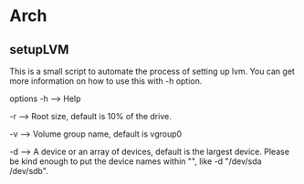 # Arch

## setupLVM

This is a small script to automate the process of setting up lvm. You can get more information on how to use this with -h option.

options
-h --> Help

-r --> Root size, default is 10% of the drive.

-v --> Volume group name, default is vgroup0

-d --> A device or an array of devices, default is the largest device. Please be kind enough to put the device names within "", like -d "/dev/sda /dev/sdb".

